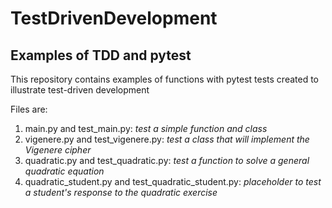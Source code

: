 # TestDrivenDevelopment
## Examples of TDD and pytest

This repository contains examples of functions with pytest tests created to illustrate test-driven development

Files are:
1. main.py and test_main.py: *test a simple function and class*
2. vigenere.py and test_vigenere.py: *test a class that will implement the Vigenere cipher*
3. quadratic.py and test_quadratic.py: *test a function to solve a general quadratic equation*
4. quadratic_student.py and test_quadratic_student.py: *placeholder to test a student's response to the quadratic exercise*
